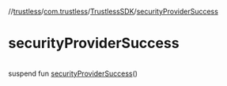 //[trustless](../../../index.md)/[com.trustless](../index.md)/[TrustlessSDK](index.md)/[securityProviderSuccess](security-provider-success.md)

# securityProviderSuccess

\
suspend fun [securityProviderSuccess](security-provider-success.md)()

